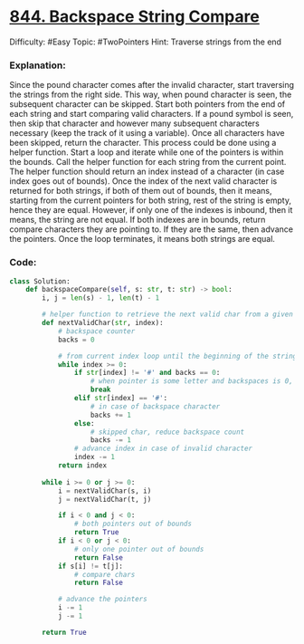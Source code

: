 # [844. Backspace String Compare](https://leetcode.com/problems/backspace-string-compare/)

Difficulty: #Easy 
Topic: #TwoPointers 
Hint: Traverse strings from the end

### Explanation:
Since the pound character comes after the invalid character, start traversing the strings from the right side. This way, when pound character is seen, the subsequent character can be skipped. Start both pointers from the end of each string and start comparing valid characters. If a pound symbol is seen, then skip that character and however many subsequent characters necessary (keep the track of it using a variable). Once all characters have been skipped, return the character. This process could be done using a helper function. Start a loop and iterate while one of the pointers is within the bounds. Call the helper function for each string from the current point. The helper function should return an index instead of a character (in case index goes out of bounds). Once the index of the next valid character is returned for both strings, if both of them out of bounds, then it means, starting from the current pointers for both string, rest of the string is empty, hence they are equal. However, if only one of the indexes is inbound, then it means, the string are not equal. If both indexes are in bounds, return compare characters they are pointing to. If they are the same, then advance the pointers. Once the loop terminates, it means both strings are equal.

### Code:

```python
class Solution:
    def backspaceCompare(self, s: str, t: str) -> bool:
        i, j = len(s) - 1, len(t) - 1

        # helper function to retrieve the next valid char from a given string
        def nextValidChar(str, index):
            # backspace counter
            backs = 0

            # from current index loop until the beginning of the string
            while index >= 0:
                if str[index] != '#' and backs == 0:
                    # when pointer is some letter and backspaces is 0, then thats a valid character
                    break
                elif str[index] == '#':
                    # in case of backspace character
                    backs += 1
                else:
                    # skipped char, reduce backspace count
                    backs -= 1
                # advance index in case of invalid character
                index -= 1
            return index
        
        while i >= 0 or j >= 0:
            i = nextValidChar(s, i)
            j = nextValidChar(t, j)

            if i < 0 and j < 0:
                # both pointers out of bounds
                return True
            if i < 0 or j < 0:
                # only one pointer out of bounds
                return False
            if s[i] != t[j]:
                # compare chars
                return False

            # advance the pointers
            i -= 1
            j -= 1

        return True
```

